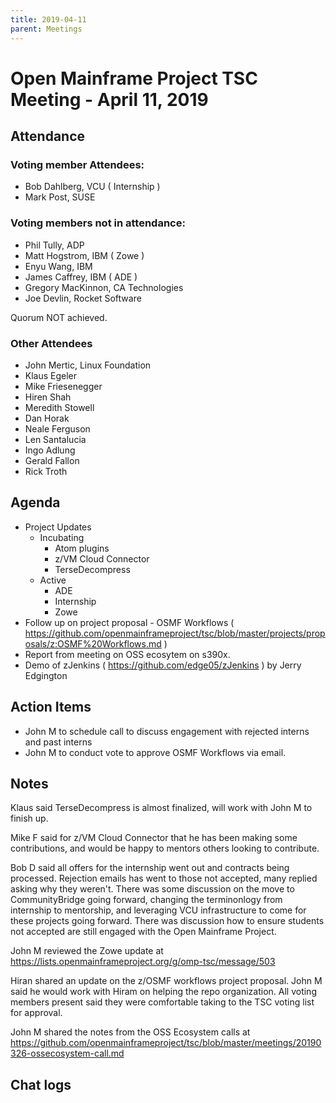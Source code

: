 ```yaml
---
title: 2019-04-11
parent: Meetings
---
```

# Open Mainframe Project TSC Meeting - April 11, 2019

## Attendance

### Voting member Attendees:

* Bob Dahlberg, VCU ( Internship )
* Mark Post, SUSE

### Voting members not in attendance:

* Phil Tully, ADP
* Matt Hogstrom, IBM ( Zowe )
* Enyu Wang, IBM
* James Caffrey, IBM ( ADE )
* Gregory MacKinnon, CA Technologies
* Joe Devlin, Rocket Software

Quorum NOT achieved.

### Other Attendees

* John Mertic, Linux Foundation
* Klaus Egeler
* Mike Friesenegger
* Hiren Shah
* Meredith Stowell
* Dan Horak
* Neale Ferguson
* Len Santalucia
* Ingo Adlung
* Gerald Fallon
* Rick Troth

## Agenda

* Project Updates
  * Incubating
    * Atom plugins
    * z/VM Cloud Connector
    * TerseDecompress
  * Active
    * ADE
    * Internship
    * Zowe
* Follow up on project proposal - OSMF Workflows ( https://github.com/openmainframeproject/tsc/blob/master/projects/proposals/z:OSMF%20Workflows.md )
* Report from meeting on OSS ecosytem on s390x.
* Demo of zJenkins ( https://github.com/edge05/zJenkins ) by Jerry Edgington

## Action Items

- John M to schedule call to discuss engagement with rejected interns and past interns
- John M to conduct vote to approve OSMF Workflows via email.

## Notes

Klaus said TerseDecompress is almost finalized, will work with John M to finish up.

Mike F said for z/VM Cloud Connector that he has been making some contributions, and would be happy to mentors others looking to contribute.

Bob D said all offers for the internship went out and contracts being processed. Rejection emails has went to those not accepted, many replied asking why they weren't. There was some discussion on the move to CommunityBridge going forward, changing the terminonlogy from internship to mentorship, and leveraging VCU infrastructure to come for these projects going forward. There was discussion how to ensure students not accepted are still engaged with the Open Mainframe Project.

John M reviewed the Zowe update at https://lists.openmainframeproject.org/g/omp-tsc/message/503

Hiran shared an update on the z/OSMF workflows project proposal. John M said he would work with Hiram on helping the repo organization. All voting members present said they were comfortable taking to the TSC voting list for approval.

John M shared the notes from the OSS Ecosystem calls at https://github.com/openmainframeproject/tsc/blob/master/meetings/20190326-ossecosystem-call.md

## Chat logs
